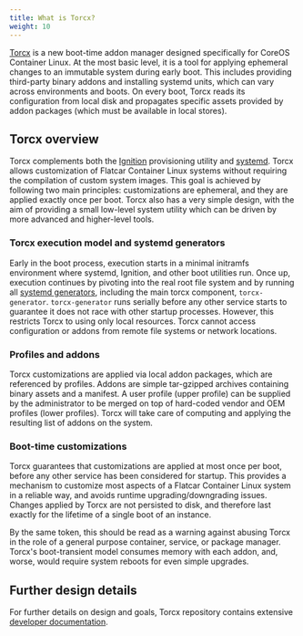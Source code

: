 ```yaml
---
title: What is Torcx?
weight: 10
---
```


[Torcx][gh-torcx] is a new boot-time addon manager designed specifically for CoreOS Container Linux. At the most basic level, it is a tool for applying ephemeral changes to an immutable system during early boot. This includes providing third-party binary addons and installing systemd units, which can vary across environments and boots. On every boot, Torcx reads its configuration from local disk and propagates specific assets provided by addon packages (which must be available in local stores).

## Torcx overview

Torcx complements both the [Ignition][ignition] provisioning utility and [systemd][systemd]. Torcx allows customization of Flatcar Container Linux systems without requiring the compilation of custom system images. This goal is achieved by following two main principles: customizations are ephemeral, and they are applied exactly once per boot. Torcx also has a very simple design, with the aim of providing a small low-level system utility which can be driven by more advanced and higher-level tools.

### Torcx execution model and systemd generators

Early in the boot process, execution starts in a minimal initramfs environment where systemd, Ignition, and other boot utilities run. Once up, execution continues by pivoting into the real root file system and by running all [systemd generators][systemd-generator], including the main torcx component, `torcx-generator`.
`torcx-generator` runs serially before any other service starts to guarantee it does not race with other startup processes. However, this restricts Torcx to using only local resources. Torcx cannot access configuration or addons from remote file systems or network locations.

### Profiles and addons

Torcx customizations are applied via local addon packages, which are referenced by profiles. Addons are simple tar-gzipped archives containing binary assets and a manifest. A user profile (upper profile) can be supplied by the administrator to be merged on top of hard-coded vendor and OEM profiles (lower profiles). Torcx will take care of computing and applying the resulting list of addons on the system.

### Boot-time customizations

Torcx guarantees that customizations are applied at most once per boot, before any other service has been considered for startup. This provides a mechanism to customize most aspects of a Flatcar Container Linux system in a reliable way, and avoids runtime upgrading/downgrading issues. Changes applied by Torcx are not persisted to disk, and therefore last exactly for the lifetime of a single boot of an instance.

By the same token, this should be read as a warning against abusing Torcx in the role of a general purpose container, service, or package manager. Torcx's boot-transient model consumes memory with each addon, and, worse, would require system reboots for even simple upgrades.

## Further design details

For further details on design and goals, Torcx repository contains extensive [developer documentation][devdocs].

[gh-torcx]: https://github.com/flatcar-linux/torcx
[ignition]: https://docs.flatcar-linux.org/ignition/what-is-ignition/
[systemd]: https://www.freedesktop.org/wiki/Software/systemd/
[systemd-generator]: http://www.freedesktop.org/software/systemd/man/systemd.generator.html
[devdocs]: https://github.com/flatcar-linux/torcx/blob/master/Documentation
